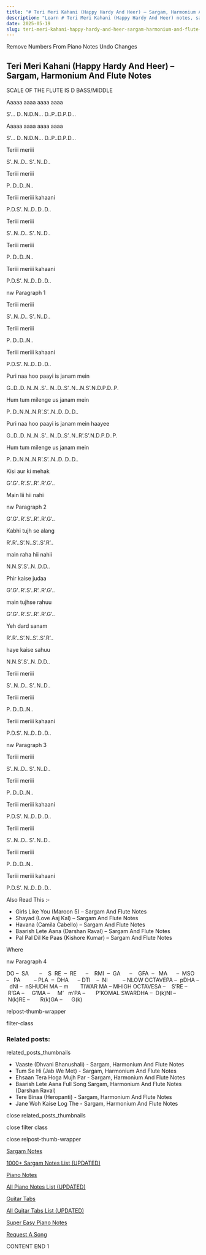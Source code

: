 ```yaml
---
title: "# Teri Meri Kahani (Happy Hardy And Heer) – Sargam, Harmonium And Flute Notes"
description: "Learn # Teri Meri Kahani (Happy Hardy And Heer) notes, sargam, harmonium notations and flute notes. Easy step-by-step tutorial for beginners."
date: 2025-05-19
slug: teri-meri-kahani-happy-hardy-and-heer-sargam-harmonium-and-flute-notes
---
```


Remove Numbers From Piano Notes
Undo Changes



## Teri Meri Kahani (Happy Hardy And Heer) – Sargam, Harmonium And Flute Notes

SCALE OF THE FLUTE IS D BASS/MIDDLE

Aaaaa aaaa aaaa aaaa

S’… D..N.D.N… D..P..D.P.D…

Aaaaa aaaa aaaa aaaa

S’… D..N.D.N… D..P..D.P.D…

Teriii meriii

S’..N..D.. S’..N..D..

Teriii meriii

P..D..D..N..

Teriii meriii kahaani

P.D.S’..N..D..D..D..

Teriii meriii

S’..N..D.. S’..N..D..

Teriii meriii

P..D..D..N..

Teriii meriii kahaani

P.D.S’..N..D..D..D..

nw Paragraph 1

Teriii meriii

S’..N..D.. S’..N..D..

Teriii meriii

P..D..D..N..

Teriii meriii kahaani

P.D.S’..N..D..D..D..

Puri naa hoo paayi is janam mein

G..D..D..N..N..S’.. N..D..S’..N…N.S’.N.D.P.D..P.

Hum tum milenge us janam mein

P..D..N.N..N.R’.S’..N..D..D..D..

Puri naa hoo paayi is janam mein haayee

G..D..D..N..N..S’.. N..D..S’..N..R’.S’.N.D.P.D..P.

Hum tum milenge us janam mein

P..D..N.N..N.R’.S’..N..D..D..D..

Kisi aur ki mehak

G’.G’..R’.S’..R’..R’.G’..

Main lii hii nahi

nw Paragraph 2

G’.G’..R’.S’..R’..R’.G’..

Kabhi tujh se alang

R’.R’..S’.N..S’..S’.R’..

main raha hii nahii

N.N.S’.S’..N..D.D..

Phir kaise judaa

G’.G’..R’.S’..R’..R’.G’..

main tujhse rahuu

G’.G’..R’.S’..R’..R’.G’..

Yeh dard sanam

R’.R’..S’.N..S’..S’.R’..

haye kaise sahuu

N.N.S’.S’..N..D.D..

Teriii meriii

S’..N..D.. S’..N..D..

Teriii meriii

P..D..D..N..

Teriii meriii kahaani

P.D.S’..N..D..D..D..

nw Paragraph 3

Teriii meriii

S’..N..D.. S’..N..D..

Teriii meriii

P..D..D..N..

Teriii meriii kahaani

P.D.S’..N..D..D..D..

Teriii meriii

S’..N..D.. S’..N..D..

Teriii meriii

P..D..D..N..

Teriii meriii kahaani

P.D.S’..N..D..D..D..





Also Read This :-



* Girls Like You (Maroon 5) – Sargam And Flute Notes
* Shayad (Love Aaj Kal) – Sargam And Flute Notes
* Havana (Camila Cabello) – Sargam And Flute Notes
* Baarish Lete Aana (Darshan Raval) – Sargam And Flute Notes
* Pal Pal Dil Ke Paas (Kishore Kumar) – Sargam And Flute Notes

Where

nw Paragraph 4



DO –  SA       –    S  RE  –  RE      –    RMI  –  GA      –    GFA  –   MA      –  MSO  –   PA         – PLA  –  DHA      – DTI    –  NI          – NLOW OCTAVEPA –  pDHA –  dNI –  nSHUDH MA – m        TIWAR MA – MHIGH OCTAVESA –    S’RE –     R’GA –     G’MA –     M’   m’PA –       P’KOMAL SWARDHA –  D(k)NI –       N(k)RE –       R(k)GA –      G(k)



relpost-thumb-wrapper

filter-class

### Related posts:

related_posts_thumbnails

* Vaaste (Dhvani Bhanushali) - Sargam, Harmonium And Flute Notes
* Tum Se Hi (Jab We Met) - Sargam, Harmonium And Flute Notes
* Ehsaan Tera Hoga Mujh Par - Sargam, Harmonium And Flute Notes
* Baarish Lete Aana Full Song Sargam, Harmonium And Flute Notes (Darshan Raval)
* Tere Binaa (Heropanti) - Sargam, Harmonium And Flute Notes
* Jane Woh Kaise Log The - Sargam, Harmonium And Flute Notes

close related_posts_thumbnails

close filter class

close relpost-thumb-wrapper

[Sargam Notes](/sargam-notes.html)

[1000+ Sargam Notes List (UPDATED)](/all-songs-list-sargam-notes.html)

[Piano Notes](/piano-notes.html)

[All Piano Notes List (UPDATED)](/all-songs-list-piano-notes.html)

[Guitar Tabs](/guitar-tabs.html)

[All Guitar Tabs List (UPDATED)](/all-songs-list-guitar-tabs.html)

[Super Easy Piano Notes](https://studywall.in/)

[Request A Song](/request-a-song.html)

CONTENT END 1

